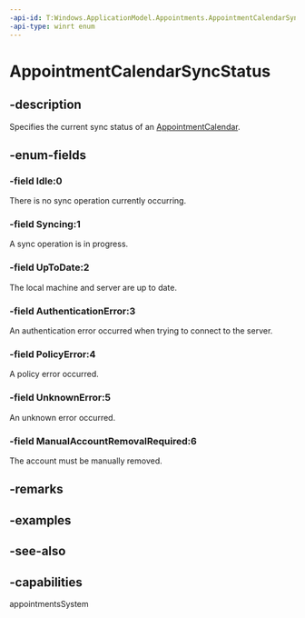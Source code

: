 ```yaml
---
-api-id: T:Windows.ApplicationModel.Appointments.AppointmentCalendarSyncStatus
-api-type: winrt enum
---
```


<!-- Enumeration syntax
public enum Windows.ApplicationModel.Appointments.AppointmentCalendarSyncStatus : int
-->

# AppointmentCalendarSyncStatus

## -description
Specifies the current sync status of an [AppointmentCalendar](appointmentcalendar.md).

## -enum-fields
### -field Idle:0
There is no sync operation currently occurring.

### -field Syncing:1
A sync operation is in progress.

### -field UpToDate:2
The local machine and server are up to date.

### -field AuthenticationError:3
An authentication error occurred when trying to connect to the server.

### -field PolicyError:4
A policy error occurred.

### -field UnknownError:5
An unknown error occurred.

### -field ManualAccountRemovalRequired:6
The account must be manually removed.


## -remarks

## -examples

## -see-also
## -capabilities
appointmentsSystem
